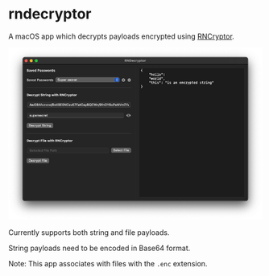 # rndecryptor
A macOS app which decrypts payloads encrypted using [RNCryptor](https://github.com/RNCryptor/RNCryptor).

![RNDecryptor for Mac](/screenshot.png)

Currently supports both string and file payloads.

String payloads need to be encoded in Base64 format.

Note: This app associates with files with the `.enc` extension.
